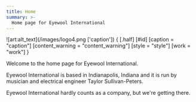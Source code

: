 ```yaml
---
title: Home
summary: >-
  Home page for Eyewool International
---
```



![art:alt_text](/images/logo4.png ['caption'])
{
  [.half]
  [#id]
  [caption         = "caption"]
  [content_warning = "content_warning"]
  [style           = "style"]
  [work            = "work"]
}

Welcome to the home page for Eyewool International. 

Eyewool International is based in Indianapolis, Indiana and it is run by musician and electrical engineer Taylor Sullivan-Peters.

Eyewool International hardly counts as a company, but we're getting there.  

